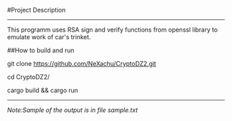 #Project Description

<hr>

This programm uses RSA sign and verify functions from openssl library to emulate work of car's trinket.

##How to build and run

git clone https://github.com/NeXachu/CryptoDZ2.git

cd CryptoDZ2/

cargo build && cargo run

<hr>

*Note:Sample of the output is in file sample.txt*